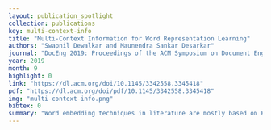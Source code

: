 ```yaml
---
layout: publication_spotlight
collection: publications
key: multi-context-info
title: "Multi-Context Information for Word Representation Learning"
authors: "Swapnil Dewalkar and Maunendra Sankar Desarkar"
journal: "DocEng 2019: Proceedings of the ACM Symposium on Document Engineering 2019"
year: 2019
month: 9
highlight: 0
link: "https://dl.acm.org/doi/10.1145/3342558.3345418"
pdf: "https://dl.acm.org/doi/pdf/10.1145/3342558.3345418"
img: "multi-context-info.png"
bibtex: 0
summary: "Word embedding techniques in literature are mostly based on Bag of Words models where words that co-occur with each other are considered to be related. However, it is not necessary for similar or related words to occur in the same context window. In this paper, we propose a new approach to combine different types of resources for training word embeddings. The lexical resources used in this work are Dependency Parse Tree and WordNet. Apart from the co-occurrence information, the use of these additional resources helps us in including the semantic and syntactic information from the text in learning the word representations. The learned representations are evaluated on multiple evaluation tasks like Semantic Textual Similarity, Word Similarity. Results of the experimental analyses highlight the usefulness of the proposed methodology."
---
```


